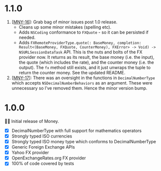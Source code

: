 # 1.1.0
1. [[MNY-16](https://github.com/danthorpe/Money/pull/16)]: Grab bag of minor issues post 1.0 release.
	* Cleans up some minor mistakes (spelling etc). 
	* Adds `NSCoding` conformance to `FXQuote` - so it can be persisted if needed.
	* Adds `FXRemoteProviderType.quote(: BaseMoney, completion: Result<(BaseMoney, FXQuote, CounterMoney), FXError> -> Void) -> NSURLSessionDataTask` API. This is the nuts and bolts of the FX provider now. It returns as its result, the base money (i.e. the input), the quote (which includes the rate), and the counter money (i.e. the output). The `fx` method still exists, and it just unwraps the tuple to return the counter money. See the updated README.
2. [[MNY-17](https://github.com/danthorpe/Money/pull/17)]: There was an oversight in the functions in `DecimalNumberType` which accepts `NSDecimalNumberBehaviors` as an argument. These were unnecessary so I’ve removed them. Hence the minor version bump.

# 1.0.0
🎉🐝 Initial release of Money.

- [x] DecimalNumberType with full support for mathematics operators
- [x] Strongly typed ISO currencies
- [x] Strongly typed ISO money type which conforms to DecimalNumberType
- [x] Generic Foreign Exchange APIs
- [x] Yahoo FX provider
- [x] OpenExchangeRates.org FX provider 
- [x] 100% of code covered by tests 
